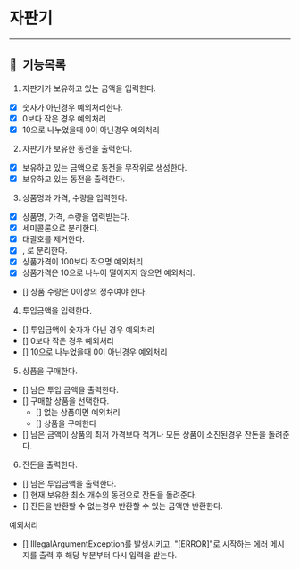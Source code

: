 # 자판기

---

## 📌 &nbsp;기능목록

1. 자판기가 보유하고 있는 금액을 입력한다.

- [x] 숫자가 아닌경우 예외처리한다.
- [x] 0보다 작은 경우 예외처리
- [x] 10으로 나누었을때 0이 아닌경우 예외처리

2. 자판기가 보유한 동전을 출력한다.

- [x] 보유하고 있는 금액으로 동전을 무작위로 생성한다.
- [x] 보유하고 있는 동전을 출력한다.

3. 상품명과 가격, 수량을 입력한다.

- [x] 상품명, 가격, 수량을 입력받는다.
- [x] 세미콜론으로 분리한다.
- [x] 대괄호를 제거한다.
- [x] , 로 분리한다.
- [x] 상품가격이 100보다 작으명 예외처리
- [x] 상품가격은 10으로 나누어 떨어지지 않으면 예외처리.
- [] 상품 수량은 0이상의 정수여야 한다.

4. 투입금액을 입력한다.

- [] 투입금액이 숫자가 아닌 경우 예외처리
- [] 0보다 작은 경우 예외처리
- [] 10으로 나누었을때 0이 아닌경우 예외처리

5. 상품을 구매한다.

- [] 남은 투입 금액을 출력한다.
- [] 구매할 상품을 선택한다.
    - [] 없는 상품이면 예외처리
    - [] 상품을 구매한다
- [] 남은 금액이 상품의 최저 가격보다 적거나 모든 상품이 소진된경우 잔돈을 돌려준다.

6. 잔돈을 출력한다.

- [] 남은 투입금액을 출력한다.
- [] 현재 보유한 최소 개수의 동전으로 잔돈을 돌려준다.
- [] 잔돈을 반환할 수 없는경우 반환할 수 있는 금액만 반환한다.

예외처리

- [] IllegalArgumentException를 발생시키고, "[ERROR]"로 시작하는 에러 메시지를 출력 후 해당 부분부터 다시 입력을 받는다.

